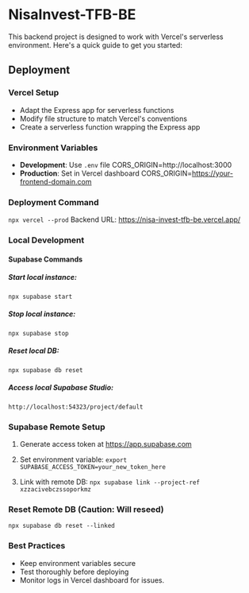# NisaInvest-TFB-BE

This backend project is designed to work with Vercel's serverless environment. Here's a quick guide to get you started:

## Deployment

### Vercel Setup
- Adapt the Express app for serverless functions
- Modify file structure to match Vercel's conventions
- Create a serverless function wrapping the Express app

### Environment Variables
- **Development**: Use `.env` file
CORS_ORIGIN=http://localhost:3000
- **Production**: Set in Vercel dashboard
CORS_ORIGIN=https://your-frontend-domain.com

### Deployment Command
```npx vercel --prod```
Backend URL: https://nisa-invest-tfb-be.vercel.app/

### Local Development
#### Supabase Commands
##### Start local instance:
```npx supabase start```
##### Stop local instance:
```npx supabase stop```
##### Reset local DB:
```npx supabase db reset```
##### Access local Supabase Studio:
```http://localhost:54323/project/default```

### Supabase Remote Setup

1) Generate access token at https://app.supabase.com
2) Set environment variable:
```export SUPABASE_ACCESS_TOKEN=your_new_token_here```

3) Link with remote DB:
```npx supabase link --project-ref xzzacivebczssoporkmz```


### Reset Remote DB (Caution: Will reseed)
```npx supabase db reset --linked```

### Best Practices

* Keep environment variables secure
* Test thoroughly before deploying
* Monitor logs in Vercel dashboard for issues.

